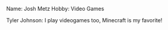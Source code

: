 Name: Josh Metz
Hobby: Video Games

Tyler Johnson: I play videogames too, Minecraft is my favorite!
